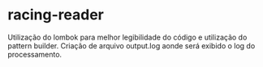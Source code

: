 # racing-reader
Utilização do lombok para melhor legibilidade do código e utilização do pattern builder.
Criação de arquivo output.log aonde será exibido o log do processamento.
